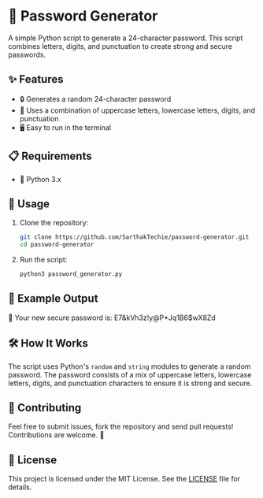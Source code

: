 # 🔐 Password Generator

A simple Python script to generate a 24-character password. This script combines letters, digits, and punctuation to create strong and secure passwords.

## ✨ Features

- 🔒 Generates a random 24-character password
- 🔡 Uses a combination of uppercase letters, lowercase letters, digits, and punctuation
- 🖥️ Easy to run in the terminal

## 📋 Requirements

- 🐍 Python 3.x

## 🚀 Usage

1. Clone the repository:

    ```sh
    git clone https://github.com/SarthakTechie/password-generator.git
    cd password-generator
    ```

2. Run the script:

    ```sh
    python3 password_generator.py
    ```

## 📌 Example Output

🔐 Your new secure password is:
E7&kVh3z!y@P*Jq1B6$wX8Zd

## 🛠️ How It Works

The script uses Python's `random` and `string` modules to generate a random password. The password consists of a mix of uppercase letters, lowercase letters, digits, and punctuation characters to ensure it is strong and secure.

## 🤝 Contributing

Feel free to submit issues, fork the repository and send pull requests! Contributions are welcome. 🎉

## 📜 License

This project is licensed under the MIT License. See the [LICENSE](LICENSE) file for details.
